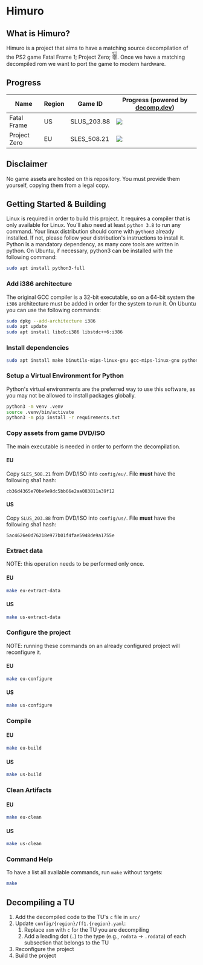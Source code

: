 # Himuro
## What is Himuro?
Himuro is a project that aims to have a matching source decompilation of the PS2 game Fatal Frame 1; Project Zero; <ruby>零<rt>ぜろ</rt></ruby>. Once we have a matching decompiled rom we want to port the game to modern hardware.

## Progress
| Name | Region | Game ID     | Progress (powered by [decomp.dev](https://decomp.dev/))
|----------------|--------|-------------|--------------------------------
| Fatal Frame    | US     | SLUS_203.88 | [![](https://decomp.dev/Mikompilation/Himuro/SLUS_203.88.svg?mode=shield&category=us&measure=code)](https://decomp.dev/Mikompilation/Himuro/SLUS_203.88)
| Project Zero   | EU     | SLES_508.21 |[![](https://decomp.dev/Mikompilation/Himuro/SLES_508.21.svg?mode=shield&category=eu&measure=code)](https://decomp.dev/Mikompilation/Himuro/SLES_508.21)

## Disclaimer
No game assets are hosted on this repository. You must provide them yourself, copying them from a legal copy.


## Getting Started & Building
Linux is required in order to build this project. It requires a compiler that is only available for Linux. You'll also need at least `python 3.8` to run any command. Your linux distribution should come with `python3` already installed. If not, please follow your distribution's instructions to install it. Python is a mandatory dependency, as many core tools are written in python. On Ubuntu, if necessary, python3 can be installed with the following command:
```bash
sudo apt install python3-full
```

### Add i386 architecture
The original GCC compiler is a 32-bit executable, so on a 64-bit system the `i386` architecture must be added in order for the system to run it. On Ubuntu you can use the following commands:
```bash
sudo dpkg --add-architecture i386
sudo apt update
sudo apt install libc6:i386 libstdc++6:i386
```

### Install dependencies
```bash
sudo apt install make binutils-mips-linux-gnu gcc-mips-linux-gnu python3-venv
```

### Setup a Virtual Environment for Python
Python's virtual environments are the preferred way to use this software, as you may not be allowed to install packages globally. 
```bash
python3 -m venv .venv
source .venv/bin/activate
python3 -m pip install -r requirements.txt
```

### Copy assets from game DVD/ISO
The main executable is needed in order to perform the decompilation.
#### EU
Copy `SLES_508.21` from DVD/ISO into `config/eu/`. File **must** have the following sha1 hash:
```
cb36d4365e70be9e9dc5bb66e2aa083811a39f12
```


#### US
Copy `SLUS_203.88` from DVD/ISO into `config/us/`. File **must** have the following sha1 hash:
```
5ac4626e0d76218e977b01f4fae5948de9a1755e
```

### Extract data
NOTE: this operation needs to be performed only once.
#### EU
```bash
make eu-extract-data
```

#### US
```bash
make us-extract-data
```

### Configure the project
NOTE: running these commands on an already configured project will reconfigure it.
#### EU
```bash
make eu-configure
```

#### US
```bash
make us-configure
```

### Compile
#### EU
```bash
make eu-build
```

#### US
```bash
make us-build
```

### Clean Artifacts
#### EU
```bash
make eu-clean
```

#### US
```bash
make us-clean
```

### Command Help
To have a list all available commands, run `make` without targets:
```bash
make
```

## Decompiling a TU
1. Add the decompiled code to the TU's `c` file in `src/`
2. Update `config/{region}/ff1.{region}.yaml`:
   1. Replace `asm` with `c` for the TU you are decompiling
   2. Add a leading dot (`.`) to the type (e.g., `rodata` -> `.rodata`) of each subsection that belongs to the TU
3. Reconfigure the project
4. Build the project

